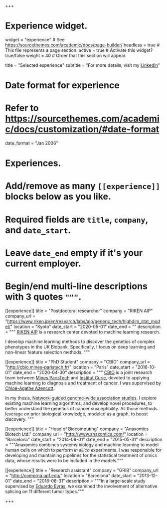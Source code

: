 +++
# Experience widget.
widget = "experience"  # See https://sourcethemes.com/academic/docs/page-builder/
headless = true  # This file represents a page section.
active = true  # Activate this widget? true/false
weight = 40  # Order that this section will appear.

title = "Selected experience"
subtitle = "For more details, visit my [LinkedIn](https://www.linkedin.com/in/hclimente/)"

# Date format for experience
#   Refer to https://sourcethemes.com/academic/docs/customization/#date-format
date_format = "Jan 2006"

# Experiences.
#   Add/remove as many `[[experience]]` blocks below as you like.
#   Required fields are `title`, `company`, and `date_start`.
#   Leave `date_end` empty if it's your current employer.
#   Begin/end multi-line descriptions with 3 quotes `"""`.
[[experience]]
  title = "Postdoctoral researcher"
  company = "RIKEN AIP"
  company_url = "https://www.riken.jp/en/research/labs/aip/generic_tech/highdim_stat_model/"
  location = "Kyoto"
  date_start = "2020-05-01"
  date_end = ""
  description = """
  [RIKEN AIP](https://aip.riken.jp/) is a research center devoted to machine learning research.

  I develop machine learning methods to discover the genetics of complex phenotypes in the UK Biobank. Specifically, I focus on deep learning and non-linear feature selection methods.
  """

[[experience]]
  title = "PhD Student"
  company = "CBIO"
  company_url = "http://cbio.mines-paristech.fr/"
  location = "Paris"
  date_start = "2016-10-01"
  date_end = "2020-04-30"
  description = """
  [CBIO](http://cbio.ensmp.fr/) is a joint research team between [Mines ParisTech](https://www.mines-paristech.eu/) and [Institut Curie](https://www.institut-curie.org), devoted to applying machine learning to diagnosis and treatment of cancer. I was supervised by [Chloé-Agathe Azencott](http://cazencott.info/).

  In my thesis, [Network-guided genome-wide association studies](https://www.theses.fr/en/2020PSLEM001), I explore existing machine learning algorithms, and develop novel procedures, to better understand the genetics of cancer susceptibility. All those methods leverage on prior biological knowledge, modeled as a graph, to boost discovery.
  """

[[experience]]
  title = "Head of Biocomputing"
  company = "Anaxomics Biotech Ltd."
  company_url = "http://www.anaxomics.com/"
  location = "Barcelona"
  date_start = "2014-09-01"
  date_end = "2015-05-31"
  description = """Anaxomics combines systems biology and machine learning to model human cells on which to perform *in silico* experiments. I was responsible for developing and maintaining pipelines for the statistical treatment of omics data, whose results were to be included in the models."""

[[experience]]
  title = "Research assistant"
  company = "GRIB"
  company_url = "http://comprna.upf.edu/"
  location = "Barcelona"
  date_start = "2013-12-01"
  date_end = "2016-08-31"
  description = """In a large-scale study supervised by [Eduardo Eyras](https://jcsmr.anu.edu.au/people/academics/professor-eduardo-eyras), we examined the involvement of alternative splicing on 11 different tumor types."""

+++
